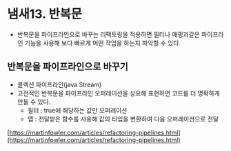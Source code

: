 # 냄새13. 반복문

-   반복문을 파이프라인으로 바꾸는 리팩토링을 적용하면 필터나 매핑과같은 파이프라인 기능을 사용해 보다 빠르게 어떤 작업을 하는지 파악할 수 있다.

## 반복문을 파이프라인으로 바꾸기

-   콜렉션 파이프라인(java Stream)
-   고전적인 반복문을 파이프라인 오퍼레이션을 상요해 표현하면 코드를 더 명확하게 만들 수 있다.
    -   필터 : true에 해당하는 값만 오퍼레이션
    -   맵 : 전달받은 함수를 사용해 값의 타입을 변환하여 다음 오퍼레이션으로 전달

[https://martinfowler.com/articles/refactoring-pipelines.html](https://martinfowler.com/articles/refactoring-pipelines.html)
